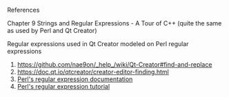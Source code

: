 References

Chapter 9 Strings and Regular Expressions - A Tour of C++ (quite the same as used by Perl and Qt Creator)

Regular expressions used in Qt Creator modeled on Perl regular expressions
1. https://github.com/nae9on/_help_/wiki/Qt-Creator#find-and-replace
2. https://doc.qt.io/qtcreator/creator-editor-finding.html
3. [Perl's regular expression documentation](http://perldoc.perl.org/perlre.html)
4. [Perl's regular expression tutorial](http://perldoc.perl.org/perlretut.html)
